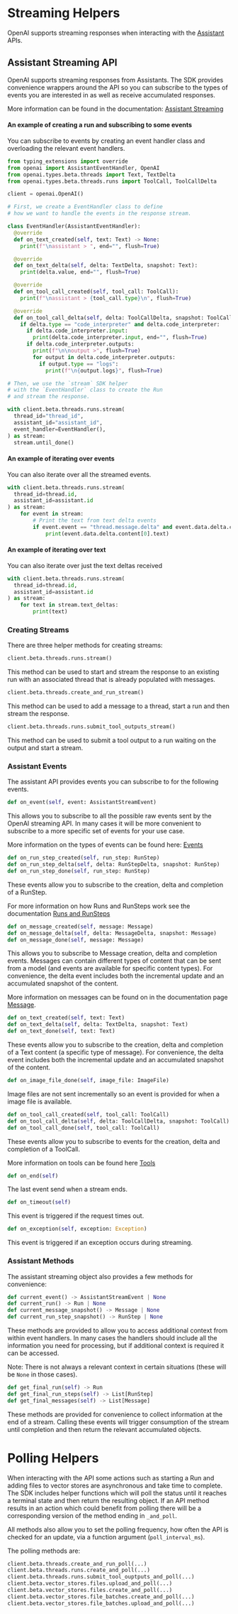 # Streaming Helpers

OpenAI supports streaming responses when interacting with the [Assistant](#assistant-streaming-api) APIs.

## Assistant Streaming API

OpenAI supports streaming responses from Assistants. The SDK provides convenience wrappers around the API
so you can subscribe to the types of events you are interested in as well as receive accumulated responses.

More information can be found in the documentation: [Assistant Streaming](https://platform.openai.com/docs/assistants/overview?lang=python)

#### An example of creating a run and subscribing to some events

You can subscribe to events by creating an event handler class and overloading the relevant event handlers.

```python
from typing_extensions import override
from openai import AssistantEventHandler, OpenAI
from openai.types.beta.threads import Text, TextDelta
from openai.types.beta.threads.runs import ToolCall, ToolCallDelta

client = openai.OpenAI()

# First, we create a EventHandler class to define
# how we want to handle the events in the response stream.

class EventHandler(AssistantEventHandler):
  @override
  def on_text_created(self, text: Text) -> None:
    print(f"\nassistant > ", end="", flush=True)

  @override
  def on_text_delta(self, delta: TextDelta, snapshot: Text):
    print(delta.value, end="", flush=True)

  @override
  def on_tool_call_created(self, tool_call: ToolCall):
    print(f"\nassistant > {tool_call.type}\n", flush=True)

  @override
  def on_tool_call_delta(self, delta: ToolCallDelta, snapshot: ToolCall):
    if delta.type == "code_interpreter" and delta.code_interpreter:
      if delta.code_interpreter.input:
        print(delta.code_interpreter.input, end="", flush=True)
      if delta.code_interpreter.outputs:
        print(f"\n\noutput >", flush=True)
        for output in delta.code_interpreter.outputs:
          if output.type == "logs":
            print(f"\n{output.logs}", flush=True)

# Then, we use the `stream` SDK helper
# with the `EventHandler` class to create the Run
# and stream the response.

with client.beta.threads.runs.stream(
  thread_id="thread_id",
  assistant_id="assistant_id",
  event_handler=EventHandler(),
) as stream:
  stream.until_done()
```

#### An example of iterating over events

You can also iterate over all the streamed events.

```python
with client.beta.threads.runs.stream(
  thread_id=thread.id,
  assistant_id=assistant.id
) as stream:
    for event in stream:
        # Print the text from text delta events
        if event.event == "thread.message.delta" and event.data.delta.content:
            print(event.data.delta.content[0].text)
```

#### An example of iterating over text

You can also iterate over just the text deltas received

```python
with client.beta.threads.runs.stream(
  thread_id=thread.id,
  assistant_id=assistant.id
) as stream:
    for text in stream.text_deltas:
        print(text)
```

### Creating Streams

There are three helper methods for creating streams:

```python
client.beta.threads.runs.stream()
```

This method can be used to start and stream the response to an existing run with an associated thread
that is already populated with messages.

```python
client.beta.threads.create_and_run_stream()
```

This method can be used to add a message to a thread, start a run and then stream the response.

```python
client.beta.threads.runs.submit_tool_outputs_stream()
```

This method can be used to submit a tool output to a run waiting on the output and start a stream.

### Assistant Events

The assistant API provides events you can subscribe to for the following events.

```python
def on_event(self, event: AssistantStreamEvent)
```

This allows you to subscribe to all the possible raw events sent by the OpenAI streaming API.
In many cases it will be more convenient to subscribe to a more specific set of events for your use case.

More information on the types of events can be found here: [Events](https://platform.openai.com/docs/api-reference/assistants-streaming/events)

```python
def on_run_step_created(self, run_step: RunStep)
def on_run_step_delta(self, delta: RunStepDelta, snapshot: RunStep)
def on_run_step_done(self, run_step: RunStep)
```

These events allow you to subscribe to the creation, delta and completion of a RunStep.

For more information on how Runs and RunSteps work see the documentation [Runs and RunSteps](https://platform.openai.com/docs/assistants/how-it-works/runs-and-run-steps)

```python
def on_message_created(self, message: Message)
def on_message_delta(self, delta: MessageDelta, snapshot: Message)
def on_message_done(self, message: Message)
```

This allows you to subscribe to Message creation, delta and completion events. Messages can contain
different types of content that can be sent from a model (and events are available for specific content types).
For convenience, the delta event includes both the incremental update and an accumulated snapshot of the content.

More information on messages can be found
on in the documentation page [Message](https://platform.openai.com/docs/api-reference/messages/object).

```python
def on_text_created(self, text: Text)
def on_text_delta(self, delta: TextDelta, snapshot: Text)
def on_text_done(self, text: Text)
```

These events allow you to subscribe to the creation, delta and completion of a Text content (a specific type of message).
For convenience, the delta event includes both the incremental update and an accumulated snapshot of the content.

```python
def on_image_file_done(self, image_file: ImageFile)
```

Image files are not sent incrementally so an event is provided for when a image file is available.

```python
def on_tool_call_created(self, tool_call: ToolCall)
def on_tool_call_delta(self, delta: ToolCallDelta, snapshot: ToolCall)
def on_tool_call_done(self, tool_call: ToolCall)
```

These events allow you to subscribe to events for the creation, delta and completion of a ToolCall.

More information on tools can be found here [Tools](https://platform.openai.com/docs/assistants/tools)

```python
def on_end(self)
```

The last event send when a stream ends.

```python
def on_timeout(self)
```

This event is triggered if the request times out.

```python
def on_exception(self, exception: Exception)
```

This event is triggered if an exception occurs during streaming.

### Assistant Methods

The assistant streaming object also provides a few methods for convenience:

```python
def current_event() -> AssistantStreamEvent | None
def current_run() -> Run | None
def current_message_snapshot() -> Message | None
def current_run_step_snapshot() -> RunStep | None
```

These methods are provided to allow you to access additional context from within event handlers. In many cases
the handlers should include all the information you need for processing, but if additional context is required it
can be accessed.

Note: There is not always a relevant context in certain situations (these will be `None` in those cases).

```python
def get_final_run(self) -> Run
def get_final_run_steps(self) -> List[RunStep]
def get_final_messages(self) -> List[Message]
```

These methods are provided for convenience to collect information at the end of a stream. Calling these events
will trigger consumption of the stream until completion and then return the relevant accumulated objects.

# Polling Helpers

When interacting with the API some actions such as starting a Run and adding files to vector stores are asynchronous and take time to complete.
The SDK includes helper functions which will poll the status until it reaches a terminal state and then return the resulting object.
If an API method results in an action which could benefit from polling there will be a corresponding version of the
method ending in `_and_poll`.

All methods also allow you to set the polling frequency, how often the API is checked for an update, via a function argument (`poll_interval_ms`).

The polling methods are:

```python
client.beta.threads.create_and_run_poll(...)
client.beta.threads.runs.create_and_poll(...)
client.beta.threads.runs.submit_tool_ouptputs_and_poll(...)
client.beta.vector_stores.files.upload_and_poll(...)
client.beta.vector_stores.files.create_and_poll(...)
client.beta.vector_stores.file_batches.create_and_poll(...)
client.beta.vector_stores.file_batches.upload_and_poll(...)
```
